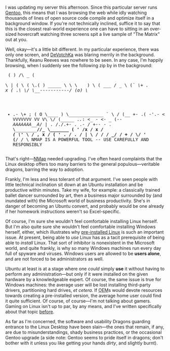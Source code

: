 I was updating my server this afternoon.  Since this particular server runs <a href="http://gentoo.org">Gentoo</a>, this means that I was browsing the web while idly watching thousands of lines of open source code compile and optimize itself in a background window.  If you're not technically inclined, suffice it to say that this is the closest real-world experience one can have to sitting in an over-sized hovercraft watching three screens spit a live sample of "The Matrix" out at you.

Well, okay&mdash;it's a little bit different.  In my particular experience, there was only one screen, and <a href="http://devotchka.net">DeVotchKa</a> was blaring merrily in the background.  Thankfully, Keanu Reeves was nowhere to be seen.  In any case, I'm happily browsing, when I suddenly see the following zip by in the background:</p><pre>
   (  )   /\\   _                 (     
    \\ |  (  \\ ( \\.(               )                      _____
  \\  \\ \\  `  `   ) \\             (  ___                 / _   \\
 (_`    \\+   . x  ( .\\            \\/   \\____-----------/ (o)   \\_
- .-               \\+  ;          (  O                           \\____
                          )        \\_____________  `              \\  /
(__                +- .( -'.- &lt;. - _  VVVVVVV VV V\\                 \\/
(_____            ._._: &lt;_ - &lt;- _  (--  _AAAAAAA__A_/                |
  .    /./.+-  . .- /  +--  - .     \\______________//_              \\_______
  (__ ' /x  / x _/ (                                  \\___'          \\     /
 , x / ( '  . / .  /                                      |           \\   /
    /  /  _/ /    +                                      /              \\/
   '  (__/                                             /                  \\
             NMAP IS A POWERFUL TOOL -- USE CAREFULLY AND RESPONSIBLY</pre><p>That's right&mdash;<a href="http://insecure.org/nmap/">NMap</a> needed upgrading.  I've often heard complaints that the Linux desktop offers too many barriers to the general populous&mdash;veritable dragons, barring the way to adoption.

Frankly, I'm less and less tolerant of that argument.  I've seen people with little technical inclination sit down at an Ubuntu installation and be productive within minutes.  Take my wife, for example: a classically trained ballet dancer surrounded by art, then a business major surrounded by (and inundated with) the Microsoft world of business productivity.  She's in danger of becoming an Ubuntu convert, and probably would be one already if her homework instructions weren't so Excel-specific.

Of course, I'm sure she wouldn't feel comfortable installing Linux herself.  But I'm also quite sure she wouldn't feel comfortable installing Windows herself, either, which illustrates why <a href="http://www.markshuttleworth.com/archives/100">pre-installed Linux</a> is such an important issue.  At present, being able to <em>use</em> Linux has as a tacit prerequisite of being able to <em>install</em> Linux.  That sort of inhibitor is nonexistent in the Microsoft world, and quite frankly, is why so many Windows machines run every day full of spyware and viruses.  Windows users are allowed to be <b>users alone</b>, and are not forced to be administrators as well.

Ubuntu at least is at a stage where one <em>could</em> simply <b>use</b> it without having to perform any administration&mdash;but only if it were installed on the given hardware by a knowledgeable expert.  Of course, the same issue is true for Windows machines: the average user will be lost installing third-party drivers, partitioning hard drives, <em>et cetera</em>.  If <acronym title="Original Equipment Manufacturer">OEM</acronym>s would devote resources towards creating a pre-installed version, the average home user could find it quite sufficient.  Of course, of course&mdash;I'm not talking about gamers.  Gaming on Linux isn't up to par, by any means, and I've written specifically about that topic <a href="http://threebrothers.org/brendan/blog/index.php/2007/02/14/gaming-on-linux/">before</a>.

As far as I'm concerned, the software and usability Dragons guarding entrance to the Linux Desktop have been slain&mdash;the ones that remain, if any, are due to misunderstandings, shady business practices, or the occasional Gentoo upgrade (a side note: Gentoo seems to pride itself in dragons; don't bother with it unless you like getting your hands <em>dirty</em>, and slightly burnt).